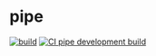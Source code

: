 # pipe

[![build](https://github.com/viLeeKorn/pipe/actions/workflows/build.yml/badge.svg)](https://github.com/viLeeKorn/pipe/actions/workflows/build.yml)
[![CI pipe development build](https://github.com/viLeeKorn/pipe/actions/workflows/update.yml/badge.svg)](https://github.com/viLeeKorn/pipe/actions/workflows/update.yml)
